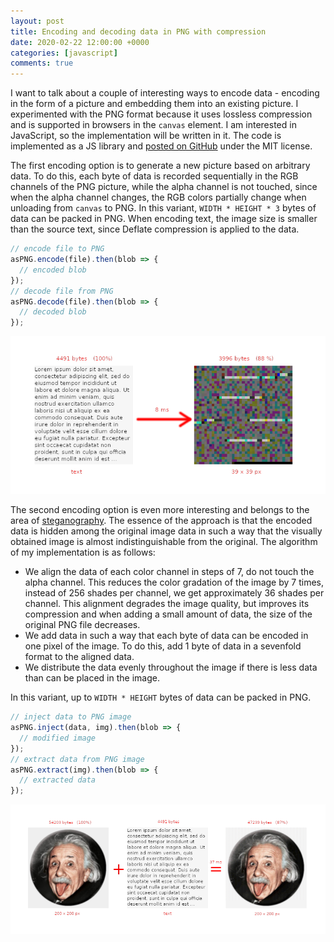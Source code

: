 ```yaml
---
layout: post
title: Encoding and decoding data in PNG with compression
date: 2020-02-22 12:00:00 +0000
categories: [javascript]
comments: true
---
```


I want to talk about a couple of interesting ways to encode data - encoding in the form of a picture and embedding them into an existing picture. I experimented with the PNG format because it uses lossless compression and is supported in browsers in the `canvas` element. I am interested in JavaScript, so the implementation will be written in it. The code is implemented as a JS library and [posted on GitHub](https://github.com/meefik/aspng) under the MIT license.

The first encoding option is to generate a new picture based on arbitrary data. To do this, each byte of data is recorded sequentially in the RGB channels of the PNG picture, while the alpha channel is not touched, since when the alpha channel changes, the RGB colors partially change when unloading from `canvas` to PNG. In this variant, `WIDTH * HEIGHT * 3` bytes of data can be packed in PNG. When encoding text, the image size is smaller than the source text, since Deflate compression is applied to the data.

```js
// encode file to PNG
asPNG.encode(file).then(blob => {
  // encoded blob
});
// decode file from PNG
asPNG.decode(file).then(blob => {
  // decoded blob
});
```

![aspng_encoded](/assets/images/aspng-encoded.png "Data as an image")

<!--more-->

The second encoding option is even more interesting and belongs to the area of [steganography](https://en.wikipedia.org/wiki/Steganography). The essence of the approach is that the encoded data is hidden among the original image data in such a way that the visually obtained image is almost indistinguishable from the original. The algorithm of my implementation is as follows:

- We align the data of each color channel in steps of 7, do not touch the alpha channel. This reduces the color gradation of the image by 7 times, instead of 256 shades per channel, we get approximately 36 shades per channel. This alignment degrades the image quality, but improves its compression and when adding a small amount of data, the size of the original PNG file decreases.
- We add data in such a way that each byte of data can be encoded in one pixel of the image. To do this, add 1 byte of data in a sevenfold format to the aligned data.
- We distribute the data evenly throughout the image if there is less data than can be placed in the image.

In this variant, up to `WIDTH * HEIGHT` bytes of data can be packed in PNG.

```js
// inject data to PNG image
asPNG.inject(data, img).then(blob => {
  // modified image
});
// extract data from PNG image
asPNG.extract(img).then(blob => {
  // extracted data
});
```

![aspng_injected](/assets/images/aspng-injected.png "Injected data into an image")
